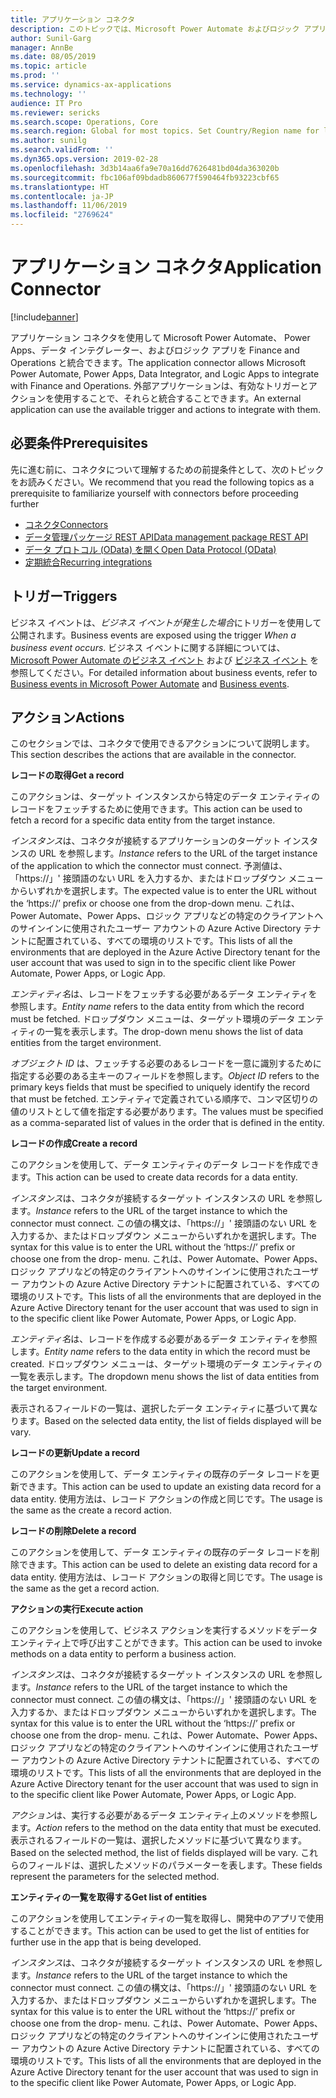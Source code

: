 ```yaml
---
title: アプリケーション コネクタ
description: このトピックでは、Microsoft Power Automate およびロジック アプリのアプリケーション コネクタに関する情報を提供します。
author: Sunil-Garg
manager: AnnBe
ms.date: 08/05/2019
ms.topic: article
ms.prod: ''
ms.service: dynamics-ax-applications
ms.technology: ''
audience: IT Pro
ms.reviewer: sericks
ms.search.scope: Operations, Core
ms.search.region: Global for most topics. Set Country/Region name for localizations
ms.author: sunilg
ms.search.validFrom: ''
ms.dyn365.ops.version: 2019-02-28
ms.openlocfilehash: 3d3b14aa6fa9e70a16dd7626481bd04da363020b
ms.sourcegitcommit: fbc106af09bdadb860677f590464fb93223cbf65
ms.translationtype: HT
ms.contentlocale: ja-JP
ms.lasthandoff: 11/06/2019
ms.locfileid: "2769624"
---
```

# <a name="application-connector"></a><span data-ttu-id="0c28d-103">アプリケーション コネクタ</span><span class="sxs-lookup"><span data-stu-id="0c28d-103">Application Connector</span></span>

[!include[banner](../includes/banner.md)]

<span data-ttu-id="0c28d-104">アプリケーション コネクタを使用して Microsoft Power Automate、 Power Apps、データ インテグレーター、およびロジック アプリを Finance and Operations と統合できます。</span><span class="sxs-lookup"><span data-stu-id="0c28d-104">The application connector allows Microsoft Power Automate, Power Apps, Data Integrator, and Logic Apps to integrate with Finance and Operations.</span></span> <span data-ttu-id="0c28d-105">外部アプリケーションは、有効なトリガーとアクションを使用することで、それらと統合することできます。</span><span class="sxs-lookup"><span data-stu-id="0c28d-105">An external application can use the available trigger and actions to integrate with them.</span></span>

## <a name="prerequisites"></a><span data-ttu-id="0c28d-106">必要条件</span><span class="sxs-lookup"><span data-stu-id="0c28d-106">Prerequisites</span></span>
<span data-ttu-id="0c28d-107">先に進む前に、コネクタについて理解するための前提条件として、次のトピックをお読みください。</span><span class="sxs-lookup"><span data-stu-id="0c28d-107">We recommend that you read the following topics as a prerequisite to familiarize yourself with connectors before proceeding further</span></span>

- [<span data-ttu-id="0c28d-108">コネクタ</span><span class="sxs-lookup"><span data-stu-id="0c28d-108">Connectors</span></span>](https://docs.microsoft.com/connectors/) 
- [<span data-ttu-id="0c28d-109">データ管理パッケージ REST API</span><span class="sxs-lookup"><span data-stu-id="0c28d-109">Data management package REST API</span></span>](https://docs.microsoft.com/dynamics365/unified-operations/dev-itpro/data-entities/data-management-api?toc=/fin-and-ops/toc.json)
- [<span data-ttu-id="0c28d-110">データ プロトコル (OData) を開く</span><span class="sxs-lookup"><span data-stu-id="0c28d-110">Open Data Protocol (OData)</span></span>](https://docs.microsoft.com/dynamics365/unified-operations/dev-itpro/data-entities/odata?toc=/fin-and-ops/toc.json) 
- [<span data-ttu-id="0c28d-111">定期統合</span><span class="sxs-lookup"><span data-stu-id="0c28d-111">Recurring integrations</span></span>](https://docs.microsoft.com/dynamics365/unified-operations/dev-itpro/data-entities/recurring-integrations?toc=/fin-and-ops/toc.json) 

## <a name="triggers"></a><span data-ttu-id="0c28d-112">トリガー</span><span class="sxs-lookup"><span data-stu-id="0c28d-112">Triggers</span></span>
<span data-ttu-id="0c28d-113">ビジネス イベントは、*ビジネス イベントが発生した場合*にトリガーを使用して公開されます。</span><span class="sxs-lookup"><span data-stu-id="0c28d-113">Business events are exposed using the trigger *When a business event occurs*.</span></span> <span data-ttu-id="0c28d-114">ビジネス イベントに関する詳細については、 [Microsoft Power Automate のビジネス イベント](https://docs.microsoft.com/dynamics365/unified-operations/dev-itpro/business-events/business-events-flow) および [ビジネス イベント](https://docs.microsoft.com/dynamics365/unified-operations/dev-itpro/business-events/home-page) を参照してください。</span><span class="sxs-lookup"><span data-stu-id="0c28d-114">For detailed information about business events, refer to [Business events in Microsoft Power Automate](https://docs.microsoft.com/dynamics365/unified-operations/dev-itpro/business-events/business-events-flow) and [Business events](https://docs.microsoft.com/dynamics365/unified-operations/dev-itpro/business-events/home-page).</span></span>

## <a name="actions"></a><span data-ttu-id="0c28d-115">アクション</span><span class="sxs-lookup"><span data-stu-id="0c28d-115">Actions</span></span>

<span data-ttu-id="0c28d-116">このセクションでは、コネクタで使用できるアクションについて説明します。</span><span class="sxs-lookup"><span data-stu-id="0c28d-116">This section describes the actions that are available in the connector.</span></span>

<span data-ttu-id="0c28d-117">**レコードの取得**</span><span class="sxs-lookup"><span data-stu-id="0c28d-117">**Get a record**</span></span>

<span data-ttu-id="0c28d-118">このアクションは、ターゲット インスタンスから特定のデータ エンティティのレコードをフェッチするために使用できます。</span><span class="sxs-lookup"><span data-stu-id="0c28d-118">This action can be used to fetch a record for a specific data entity from the target instance.</span></span>

<span data-ttu-id="0c28d-119">*インスタンス*は、コネクタが接続するアプリケーションのターゲット インスタンスの URL を参照します。</span><span class="sxs-lookup"><span data-stu-id="0c28d-119">*Instance* refers to the URL of the target instance of the application to which the connector must connect.</span></span> <span data-ttu-id="0c28d-120">予測値は、「https://」' 接頭語のない URL を入力するか、またはドロップダウン メニューからいずれかを選択します。</span><span class="sxs-lookup"><span data-stu-id="0c28d-120">The expected value is to enter the URL without the ‘https://’ prefix or choose one from the drop-down menu.</span></span> <span data-ttu-id="0c28d-121">これは、Power Automate、Power Apps、ロジック アプリなどの特定のクライアントへのサインインに使用されたユーザー アカウントの Azure Active Directory テナントに配置されている、すべての環境のリストです。</span><span class="sxs-lookup"><span data-stu-id="0c28d-121">This lists of all the environments that are deployed in the Azure Active Directory tenant for the user account that was used to sign in to the specific client like Power Automate, Power Apps, or Logic App.</span></span>

<span data-ttu-id="0c28d-122">*エンティティ名*は、レコードをフェッチする必要があるデータ エンティティを参照します。</span><span class="sxs-lookup"><span data-stu-id="0c28d-122">*Entity name* refers to the data entity from which the record must be fetched.</span></span> <span data-ttu-id="0c28d-123">ドロップダウン メニューは、ターゲット環境のデータ エンティティの一覧を表示します。</span><span class="sxs-lookup"><span data-stu-id="0c28d-123">The drop-down menu shows the list of data entities from the target environment.</span></span>

<span data-ttu-id="0c28d-124">*オブジェクト ID* は、フェッチする必要のあるレコードを一意に識別するために指定する必要のある主キーのフィールドを参照します。</span><span class="sxs-lookup"><span data-stu-id="0c28d-124">*Object ID* refers to the primary keys fields that must be specified to uniquely identify the record that must be fetched.</span></span> <span data-ttu-id="0c28d-125">エンティティで定義されている順序で、コンマ区切りの値のリストとして値を指定する必要があります。</span><span class="sxs-lookup"><span data-stu-id="0c28d-125">The values must be specified as a comma-separated list of values in the order that is defined in the entity.</span></span>

<span data-ttu-id="0c28d-126">**レコードの作成**</span><span class="sxs-lookup"><span data-stu-id="0c28d-126">**Create a record**</span></span>

<span data-ttu-id="0c28d-127">このアクションを使用して、データ エンティティのデータ レコードを作成できます。</span><span class="sxs-lookup"><span data-stu-id="0c28d-127">This action can be used to create data records for a data entity.</span></span>

<span data-ttu-id="0c28d-128">*インスタンス*は、コネクタが接続するターゲット インスタンスの URL を参照します。</span><span class="sxs-lookup"><span data-stu-id="0c28d-128">*Instance* refers to the URL of the target instance to which the connector must connect.</span></span> <span data-ttu-id="0c28d-129">この値の構文は、「https://」' 接頭語のない URL を入力するか、またはドロップダウン メニューからいずれかを選択します。</span><span class="sxs-lookup"><span data-stu-id="0c28d-129">The syntax for this value is to enter the URL without the ‘https://’ prefix or choose one from the drop- menu.</span></span> <span data-ttu-id="0c28d-130">これは、Power Automate、Power Apps、ロジック アプリなどの特定のクライアントへのサインインに使用されたユーザー アカウントの Azure Active Directory テナントに配置されている、すべての環境のリストです。</span><span class="sxs-lookup"><span data-stu-id="0c28d-130">This lists of all the environments that are deployed in the Azure Active Directory tenant for the user account that was used to sign in to the specific client like Power Automate, Power Apps, or Logic App.</span></span>

<span data-ttu-id="0c28d-131">*エンティティ名*は、レコードを作成する必要があるデータ エンティティを参照します。</span><span class="sxs-lookup"><span data-stu-id="0c28d-131">*Entity name* refers to the data entity in which the record must be created.</span></span> <span data-ttu-id="0c28d-132">ドロップダウン メニューは、ターゲット環境のデータ エンティティの一覧を表示します。</span><span class="sxs-lookup"><span data-stu-id="0c28d-132">The dropdown menu shows the list of data entities from the target environment.</span></span>

<span data-ttu-id="0c28d-133">表示されるフィールドの一覧は、選択したデータ エンティティに基づいて異なります。</span><span class="sxs-lookup"><span data-stu-id="0c28d-133">Based on the selected data entity, the list of fields displayed will be vary.</span></span>

<span data-ttu-id="0c28d-134">**レコードの更新**</span><span class="sxs-lookup"><span data-stu-id="0c28d-134">**Update a record**</span></span>

<span data-ttu-id="0c28d-135">このアクションを使用して、データ エンティティの既存のデータ レコードを更新できます。</span><span class="sxs-lookup"><span data-stu-id="0c28d-135">This action can be used to update an existing data record for a data entity.</span></span> <span data-ttu-id="0c28d-136">使用方法は、レコード アクションの作成と同じです。</span><span class="sxs-lookup"><span data-stu-id="0c28d-136">The usage is the same as the create a record action.</span></span>

<span data-ttu-id="0c28d-137">**レコードの削除**</span><span class="sxs-lookup"><span data-stu-id="0c28d-137">**Delete a record**</span></span>

<span data-ttu-id="0c28d-138">このアクションを使用して、データ エンティティの既存のデータ レコードを削除できます。</span><span class="sxs-lookup"><span data-stu-id="0c28d-138">This action can be used to delete an existing data record for a data entity.</span></span> <span data-ttu-id="0c28d-139">使用方法は、レコード アクションの取得と同じです。</span><span class="sxs-lookup"><span data-stu-id="0c28d-139">The usage is the same as the get a record action.</span></span>

<span data-ttu-id="0c28d-140">**アクションの実行**</span><span class="sxs-lookup"><span data-stu-id="0c28d-140">**Execute action**</span></span>

<span data-ttu-id="0c28d-141">このアクションを使用して、ビジネス アクションを実行するメソッドをデータ エンティティ上で呼び出すことができます。</span><span class="sxs-lookup"><span data-stu-id="0c28d-141">This action can be used to invoke methods on a data entity to perform a business action.</span></span>

<span data-ttu-id="0c28d-142">*インスタンス*は、コネクタが接続するターゲット インスタンスの URL を参照します。</span><span class="sxs-lookup"><span data-stu-id="0c28d-142">*Instance* refers to the URL of the target instance to which the connector must connect.</span></span> <span data-ttu-id="0c28d-143">この値の構文は、「https://」' 接頭語のない URL を入力するか、またはドロップダウン メニューからいずれかを選択します。</span><span class="sxs-lookup"><span data-stu-id="0c28d-143">The syntax for this value is to enter the URL without the ‘https://’ prefix or choose one from the drop- menu.</span></span> <span data-ttu-id="0c28d-144">これは、Power Automate、Power Apps、ロジック アプリなどの特定のクライアントへのサインインに使用されたユーザー アカウントの Azure Active Directory テナントに配置されている、すべての環境のリストです。</span><span class="sxs-lookup"><span data-stu-id="0c28d-144">This lists of all the environments that are deployed in the Azure Active Directory tenant for the user account that was used to sign in to the specific client like Power Automate, Power Apps, or Logic App.</span></span>

<span data-ttu-id="0c28d-145">*アクション*は、実行する必要があるデータ エンティティ上のメソッドを参照します。</span><span class="sxs-lookup"><span data-stu-id="0c28d-145">*Action* refers to the method on the data entity that must be executed.</span></span> <span data-ttu-id="0c28d-146">表示されるフィールドの一覧は、選択したメソッドに基づいて異なります。</span><span class="sxs-lookup"><span data-stu-id="0c28d-146">Based on the selected method, the list of fields displayed will be vary.</span></span> <span data-ttu-id="0c28d-147">これらのフィールドは、選択したメソッドのパラメーターを表します。</span><span class="sxs-lookup"><span data-stu-id="0c28d-147">These fields represent the parameters for the selected method.</span></span>

<span data-ttu-id="0c28d-148">**エンティティの一覧を取得する**</span><span class="sxs-lookup"><span data-stu-id="0c28d-148">**Get list of entities**</span></span>

<span data-ttu-id="0c28d-149">このアクションを使用してエンティティの一覧を取得し、開発中のアプリで使用することができます。</span><span class="sxs-lookup"><span data-stu-id="0c28d-149">This action can be used to get the list of entities for further use in the app that is being developed.</span></span>

<span data-ttu-id="0c28d-150">*インスタンス*は、コネクタが接続するターゲット インスタンスの URL を参照します。</span><span class="sxs-lookup"><span data-stu-id="0c28d-150">*Instance* refers to the URL of the target instance to which the connector must connect.</span></span> <span data-ttu-id="0c28d-151">この値の構文は、「https://」' 接頭語のない URL を入力するか、またはドロップダウン メニューからいずれかを選択します。</span><span class="sxs-lookup"><span data-stu-id="0c28d-151">The syntax for this value is to enter the URL without the ‘https://’ prefix or choose one from the drop- menu.</span></span> <span data-ttu-id="0c28d-152">これは、Power Automate、Power Apps、ロジック アプリなどの特定のクライアントへのサインインに使用されたユーザー アカウントの Azure Active Directory テナントに配置されている、すべての環境のリストです。</span><span class="sxs-lookup"><span data-stu-id="0c28d-152">This lists of all the environments that are deployed in the Azure Active Directory tenant for the user account that was used to sign in to the specific client like Power Automate, Power Apps, or Logic App.</span></span>

